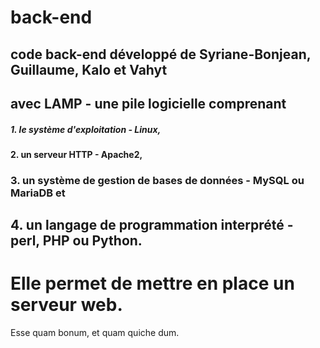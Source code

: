 # back-end

## code back-end développé de Syriane-Bonjean, Guillaume, Kalo et Vahyt
## avec LAMP - une pile logicielle comprenant

##### 1. le système d'exploitation - Linux,
#### 2. un serveur HTTP - Apache2,
### 3. un système de gestion de bases de données - MySQL ou MariaDB et
## 4. un langage de programmation interprété - perl, PHP ou Python.
# Elle permet de mettre en place un serveur web.
Esse quam bonum, et quam quiche dum.
